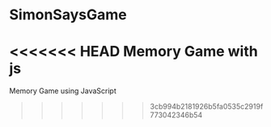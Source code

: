 # SimonSaysGame
<<<<<<< HEAD
Memory Game with js 
=======
Memory Game using JavaScript
>>>>>>> 3cb994b2181926b5fa0535c2919f773042346b54
